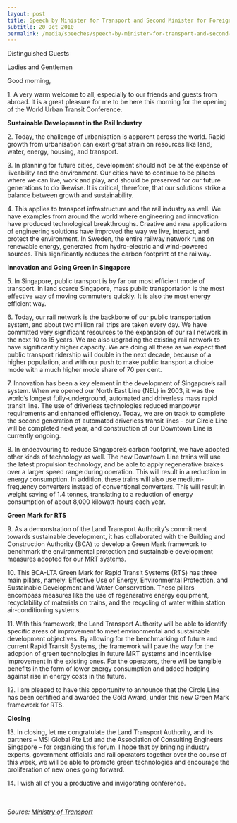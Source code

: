 ```yaml
---
layout: post
title: Speech by Minister for Transport and Second Minister for Foreign Affairs Raymond Lim at the World Urban Transit Conference
subtitle: 20 Oct 2010
permalink: /media/speeches/speech-by-minister-for-transport-and-second-minister-for-foreign-affairs-raymond-lim-at-the-world-urban-transit-conference-20-october-2010
---
```



Distinguished Guests

Ladies and Gentlemen

Good morning,

1\. A very warm welcome to all, especially to our friends and guests from abroad. It is a great pleasure for me to be here this morning for the opening of the World Urban Transit Conference.

**Sustainable Development in the Rail Industry**

2\. Today, the challenge of urbanisation is apparent across the world. Rapid growth from urbanisation can exert great strain on resources like land, water, energy, housing, and transport.

3\. In planning for future cities, development should not be at the expense of liveability and the environment. Our cities have to continue to be places where we can live, work and play, and should be preserved for our future generations to do likewise. It is critical, therefore, that our solutions strike a balance between growth and sustainability.

4\. This applies to transport infrastructure and the rail industry as well. We have examples from around the world where engineering and innovation have produced technological breakthroughs. Creative and new applications of engineering solutions have improved the way we live, interact, and protect the environment. In Sweden, the entire railway network runs on renewable energy, generated from hydro-electric and wind-powered sources. This significantly reduces the carbon footprint of the railway.

**Innovation and Going Green in Singapore**

5\. In Singapore, public transport is by far our most efficient mode of transport. In land scarce Singapore, mass public transportation is the most effective way of moving commuters quickly. It is also the most energy efficient way.

6\. Today, our rail network is the backbone of our public transportation system, and about two million rail trips are taken every day. We have committed very significant resources to the expansion of our rail network in the next 10 to 15 years. We are also upgrading the existing rail network to have significantly higher capacity. We are doing all these as we expect that public transport ridership will double in the next decade, because of a higher population, and with our push to make public transport a choice mode with a much higher mode share of 70 per cent.

7\. Innovation has been a key element in the development of Singapore’s rail system. When we opened our North East Line (NEL) in 2003, it was the world’s longest fully-underground, automated and driverless mass rapid transit line. The use of driverless technologies reduced manpower requirements and enhanced efficiency. Today, we are on track to complete the second generation of automated driverless transit lines - our Circle Line will be completed next year, and construction of our Downtown Line is currently ongoing.

8\. In endeavouring to reduce Singapore’s carbon footprint, we have adopted other kinds of technology as well. The new Downtown Line trains will use the latest propulsion technology, and be able to apply regenerative brakes over a larger speed range during operation. This will result in a reduction in energy consumption. In addition, these trains will also use medium-frequency converters instead of conventional converters. This will result in weight saving of 1.4 tonnes, translating to a reduction of energy consumption of about 8,000 kilowatt-hours each year.

**Green Mark for RTS**

9\. As a demonstration of the Land Transport Authority’s commitment towards sustainable development, it has collaborated with the Building and Construction Authority (BCA) to develop a Green Mark framework to benchmark the environmental protection and sustainable development measures adopted for our MRT systems.

10\. This BCA-LTA Green Mark for Rapid Transit Systems (RTS) has three main pillars, namely: Effective Use of Energy, Environmental Protection, and Sustainable Development and Water Conservation. These pillars encompass measures like the use of regenerative energy equipment, recyclability of materials on trains, and the recycling of water within station air-conditioning systems.

11\. With this framework, the Land Transport Authority will be able to identify specific areas of improvement to meet environmental and sustainable development objectives. By allowing for the benchmarking of future and current Rapid Transit Systems, the framework will pave the way for the adoption of green technologies in future MRT systems and incentivise improvement in the existing ones. For the operators, there will be tangible benefits in the form of lower energy consumption and added hedging against rise in energy costs in the future.

12\. I am pleased to have this opportunity to announce that the Circle Line has been certified and awarded the Gold Award, under this new Green Mark framework for RTS.

**Closing**

13\. In closing, let me congratulate the Land Transport Authority, and its partners – MSI Global Pte Ltd and the Association of Consulting Engineers Singapore – for organising this forum. I hope that by bringing industry experts, government officials and rail operators together over the course of this week, we will be able to promote green technologies and encourage the proliferation of new ones going forward.

14\. I wish all of you a productive and invigorating conference.
<br><br><br>


*Source: [<a href="https://www.mot.gov.sg/" target="_blank">Ministry of Transport</a>](https://www.mot.gov.sg/)*
